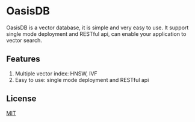 # OasisDB

OasisDB is a vector database, it is simple and very easy to use.
It support single mode deployment and RESTful api, can enable your application to vector search.

## Features

1. Multiple vector index: HNSW, IVF
2. Easy to use: single mode deployment and RESTful api

## License

[MIT](LICENCE)
